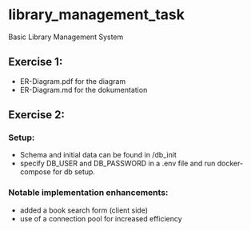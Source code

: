 # library_management_task
Basic Library Management System 

## Exercise 1:
- ER-Diagram.pdf for the diagram
- ER-Diagram.md for the dokumentation

## Exercise 2:
### Setup:
- Schema and initial data can be found in /db_init
- specify DB_USER and DB_PASSWORD in a .env file and run docker-compose for db setup.
### Notable implementation enhancements:
- added a book search form (client side)
- use of a connection pool for increased efficiency


